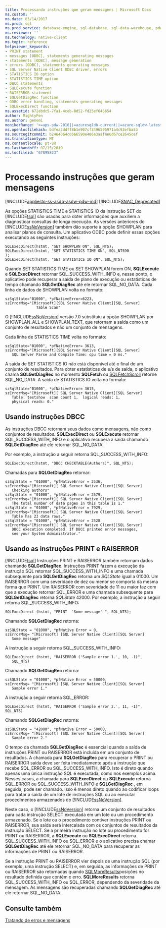 ```yaml
---
title: Processando instruções que geram mensagens | Microsoft Docs
ms.custom: ''
ms.date: 03/14/2017
ms.prod: sql
ms.prod_service: database-engine, sql-database, sql-data-warehouse, pdw
ms.reviewer: ''
ms.technology: native-client
ms.topic: reference
helpviewer_keywords:
- PRINT statement
- messages [ODBC], statements generating messages
- statements [ODBC], message generation
- errors [ODBC], statements generating messages
- SQL Server Native Client ODBC driver, errors
- STATISTICS IO option
- STATISTICS TIME option
- DBCC statements
- SQLExecute function
- RAISERROR statement
- SQLGetDiagRec function
- ODBC error handling, statements generating messages
- SQLExecDirect function
ms.assetid: 672ebdc5-7fa1-4ceb-8d52-fd25ef646654
author: MightyPen
ms.author: genemi
monikerRange: '>=aps-pdw-2016||=azuresqldb-current||=azure-sqldw-latest||>=sql-server-2016||=sqlallproducts-allversions||>=sql-server-linux-2017||=azuresqldb-mi-current'
ms.openlocfilehash: bdfea2ddff8b1e907cf3496595971a4c93efba53
ms.sourcegitcommit: b2464064c0566590e486a3aafae6d67ce2645cef
ms.translationtype: MT
ms.contentlocale: pt-BR
ms.lasthandoff: 07/15/2019
ms.locfileid: "67895823"
---
```

# <a name="processing-statements-that-generate-messages"></a>Processando instruções que geram mensagens
[!INCLUDE[appliesto-ss-asdb-asdw-pdw-md](../../includes/appliesto-ss-asdb-asdw-pdw-md.md)]
[!INCLUDE[SNAC_Deprecated](../../includes/snac-deprecated.md)]

  As opções STATISTICS TIME e STATISTICS IO da instrução SET do [!INCLUDE[tsql](../../includes/tsql-md.md)] são usadas para obter informações que auxiliem a diagnosticar consultas de longa execução. As versões anteriores do [!INCLUDE[ssNoVersion](../../includes/ssnoversion-md.md)] também dão suporte à opção SHOWPLAN para analisar planos de consulta. Um aplicativo ODBC pode definir essas opções executando as seguintes instruções:  
  
```  
SQLExecDirect(hstmt, "SET SHOWPLAN ON", SQL_NTS);  
SQLExecDirect(hstmt, "SET STATISTICS TIME ON", SQL_NTS90  
);  
SQLExecDirect(hstmt, "SET STATISTICS IO ON", SQL_NTS);  
```  
  
 Quando SET STATISTICS TIME ou SET SHOWPLAN forem ON, **SQLExecute** e **SQLExecDirect** retornar SQL_SUCCESS_WITH_INFO e, nesse ponto, o aplicativo pode recuperar a saída de plano de execução ou estatísticas de tempo chamando **SQLGetDiagRec** até ele retornar SQL_NO_DATA. Cada linha de dados de SHOWPLAN volta no formato:  
  
```  
szSqlState="01000", *pfNativeError=6223,  
szErrorMsg="[Microsoft][SQL Server Native Client][SQL Server]   
              Table Scan"  
```  
  
 O [!INCLUDE[ssNoVersion](../../includes/ssnoversion-md.md)] versão 7.0 substituiu a opção SHOWPLAN por SHOWPLAN_ALL e SHOWPLAN_TEXT, que retornam a saída como um conjunto de resultados e não um conjunto de mensagens.  
  
 Cada linha de STATISTICS TIME volta no formato:  
  
```  
szSqlState="01000", *pfNativeError= 3613,  
szErrorMsg="[Microsoft][SQL Server Native Client][SQL Server]  
   SQL Server Parse and Compile Time: cpu time = 0 ms."  
```  
  
 A saída de SET STATISTICS IO não está disponível até o final de um conjunto de resultados. Para obter estatísticas de e/s de saída, o aplicativo chama **SQLGetDiagRec** no momento **SQLFetch** ou [SQLFetchScroll](../../relational-databases/native-client-odbc-api/sqlfetchscroll.md) retorne SQL_NO_DATA. A saída de STATISTICS IO volta no formato:  
  
```  
szSqlState="01000", *pfNativeError= 3615,  
szErrorMsg="[Microsoft][ SQL Server Native Client][SQL Server]  
   Table: testshow  scan count 1,  logical reads: 1,  
   physical reads: 0."  
```  
  
## <a name="using-dbcc-statements"></a>Usando instruções DBCC  
 As instruções DBCC retornam seus dados como mensagens, não como conjuntos de resultados. **SQLExecDirect** ou **SQLExecute** retornar SQL_SUCCESS_WITH_INFO e o aplicativo recupera a saída chamando **SQLGetDiagRec** até ele retornar SQL_NO_DATA.  
  
 Por exemplo, a instrução a seguir retorna SQL_SUCCESS_WITH_INFO:  
  
```  
SQLExecDirect(hstmt, "DBCC CHECKTABLE(Authors)", SQL_NTS);  
```  
  
 Chamadas para **SQLGetDiagRec** retornar:  
  
```  
szSqlState = "01000", *pfNativeError = 2536,  
szErrorMsg="[Microsoft][ SQL Server Native Client][SQL Server]  
   Checking authors"  
szSqlState = "01000", *pfNativeError = 2579,  
szErrorMsg="[Microsoft][ SQL Server Native Client][SQL Server]  
   The total number of data pages in this table is 1."  
szSqlState = "01000", *pfNativeError = 7929,  
szErrorMsg="[Microsoft][ SQL Server Native Client][SQL Server]  
   Table has 23 data rows."  
szSqlState = "01000", *pfNativeError = 2528  
szErrorMsg="[Microsoft][ SQL Server Native Client][SQL Server]  
   DBCC execution completed. If DBCC printed error messages,  
   see your System Administrator."  
```  
  
## <a name="using-print-and-raiserror-statements"></a>Usando as instruções PRINT e RAISERROR  
 [!INCLUDE[tsql](../../includes/tsql-md.md)] Instruções PRINT e RAISERROR também retornam dados chamando **SQLGetDiagRec**. Instruções PRINT fazem a execução da instrução SQL retornar SQL_SUCCESS_WITH_INFO e uma chamada subsequente para **SQLGetDiagRec** retorna um *SQLState* igual a 01000. Um RAISERROR com uma severidade de dez ou menor se comporta da mesma forma que PRINT. Um RAISERROR com severidade de 11 ou maior faz com que a execução retornar SQL_ERROR e uma chamada subsequente para **SQLGetDiagRec** retorna *SQLState* 42000. Por exemplo, a instrução a seguir retorna SQL_SUCCESS_WITH_INFO:  
  
```  
SQLExecDirect (hstmt, "PRINT  'Some message' ", SQL_NTS);  
```  
  
 Chamando **SQLGetDiagRec** retorna:  
  
```  
szSQLState = "01000", *pfNative Error = 0,  
szErrorMsg= "[Microsoft] [SQL Server Native Client][SQL Server]  
   Some message"  
```  
  
 A instrução a seguir retorna SQL_SUCCESS_WITH_INFO:  
  
```  
SQLExecDirect (hstmt, "RAISERROR ('Sample error 1.', 10, -1)",  
   SQL_NTS)  
```  
  
 Chamando **SQLGetDiagRec** retorna:  
  
```  
szSQLState = "01000", *pfNative Error = 50000,  
szErrorMsg= "[Microsoft] [SQL Server Native Client][SQL Server]  
   Sample error 1."  
```  
  
 A instrução a seguir retorna SQL_ERROR:  
  
```  
SQLExecDirect (hstmt, "RAISERROR ('Sample error 2.', 11, -1)", SQL_NTS)  
```  
  
 Chamando **SQLGetDiagRec** retorna:  
  
```  
szSQLState = "42000", *pfNative Error = 50000,  
szErrorMsg= "[Microsoft] [SQL Server Native Client][SQL Server]  
   Sample error 2."  
```  
  
 O tempo da chamada **SQLGetDiagRec** é essencial quando a saída de instruções PRINT ou RAISERROR está incluída em um conjunto de resultados. A chamada para **SQLGetDiagRec** para recuperar o PRINT ou RAISERROR saída deve ser feita imediatamente após a instrução que recebe SQL_ERROR ou SQL_SUCCESS_WITH_INFO. Isto é direto quando apenas uma única instrução SQL é executada, como nos exemplos acima. Nesses casos, a chamada para **SQLExecDirect** ou **SQLExecute** retorna SQL_ERROR ou SQL_SUCCESS_WITH_INFO e **SQLGetDiagRec** , em seguida, pode ser chamado. Isso é menos direto quando ao codificar loops para tratar a saída de um lote de instruções SQL ou ao executar procedimentos armazenados do [!INCLUDE[ssNoVersion](../../includes/ssnoversion-md.md)].  
  
 Neste caso, o [!INCLUDE[ssNoVersion](../../includes/ssnoversion-md.md)] retorna um conjunto de resultados para cada instrução SELECT executada em um lote ou um procedimento armazenado. Se o lote ou o procedimento contiver instruções PRINT ou RAISERROR, sua saída será intercalada com os conjuntos de resultados da instrução SELECT. Se a primeira instrução no lote ou procedimento for PRINT ou RAISERROR, a **SQLExecute** ou **SQLExecDirect** retorna SQL_SUCCESS_WITH_INFO ou SQL_ERROR e o aplicativo precisa chamar **SQLGetDiagRec** até ele retornar SQL_NO_DATA para recuperar as informações de PRINT ou RAISERROR.  
  
 Se a instrução PRINT ou RAISERROR vier depois de uma instrução SQL (por exemplo, uma instrução SELECT) e, em seguida, as informações de PRINT ou RAISERROR são retornadas quando [SQLMoreResults](../../relational-databases/native-client-odbc-api/sqlmoreresults.md)posições no resultado definida que contém o erro. **SQLMoreResults** retorna SQL_SUCCESS_WITH_INFO ou SQL_ERROR, dependendo da severidade da mensagem. As mensagens são recuperadas chamando **SQLGetDiagRec** até ele retornar SQL_NO_DATA.  
  
## <a name="see-also"></a>Consulte também  
 [Tratando de erros e mensagens](../../relational-databases/native-client-odbc-error-messages/handling-errors-and-messages.md)  
  
  
